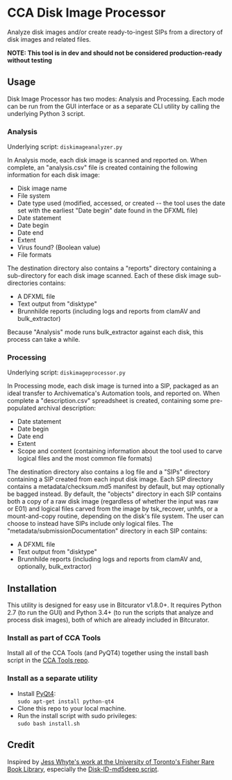 # CCA Disk Image Processor  

Analyze disk images and/or create ready-to-ingest SIPs from a directory of disk images and related files.  

**NOTE: This tool is in dev and should not be considered production-ready without testing**

## Usage

Disk Image Processor has two modes: Analysis and Processing. Each mode can be run from the GUI interface or as a separate CLI utility by calling the underlying Python 3 script.  

### Analysis

Underlying script: `diskimageanalyzer.py`  

In Analysis mode, each disk image is scanned and reported on. When complete, an "analysis.csv" file is created containing the following information for each disk image:  

* Disk image name  
* File system  
* Date type used (modified, accessed, or created -- the tool uses the date set with the earliest "Date begin" date found in the DFXML file)  
* Date statement  
* Date begin  
* Date end  
* Extent  
* Virus found? (Boolean value)  
* File formats  

The destination directory also contains a "reports" directory containing a sub-directory for each disk image scanned. Each of these disk image sub-directories contains:  

* A DFXML file  
* Text output from "disktype"  
* Brunnhilde reports (including logs and reports from clamAV and bulk_extractor)  

Because "Analysis" mode runs bulk_extractor against each disk, this process can take a while.  

### Processing

Underlying script: `diskimageprocessor.py`  

In Processing mode, each disk image is turned into a SIP, packaged as an ideal transfer to Archivematica's Automation tools, and reported on. When complete a "description.csv" spreadsheet is created, containing some pre-populated archival description:  
* Date statement  
* Date begin  
* Date end  
* Extent  
* Scope and content (containing information about the tool used to carve logical files and the most common file formats)

The destination directory also contains a log file and a "SIPs" directory containing a SIP created from each input disk image. Each SIP directory contains a metadata/checksum.md5 manifest by default, but may optionally be bagged instead. By default, the "objects" directory in each SIP contains both a copy of a raw disk image (regardless of whether the input was raw or E01) and logical files carved from the image by tsk_recover, unhfs, or a mount-and-copy routine, depending on the disk's file system. The user can choose to instead have SIPs include only logical files. The "metadata/submissionDocumentation" directory in each SIP contains:  

* A DFXML file  
* Text output from "disktype"  
* Brunnhilde reports (including logs and reports from clamAV and, optionally, bulk_extractor)  

## Installation

This utility is designed for easy use in Bitcurator v1.8.0+. It requires Python 2.7 (to run the GUI) and Python 3.4+ (to run the scripts that analyze and process disk images), both of which are already included in Bitcurator.    

### Install as part of CCA Tools  

Install all of the CCA Tools (and PyQT4) together using the install bash script in the [CCA Tools repo](https://github.com/timothyryanwalsh/cca-tools).  

### Install as a separate utility
* Install [PyQt4](https://www.riverbankcomputing.com/software/pyqt/download):  
`sudo apt-get install python-qt4`  
* Clone this repo to your local machine.  
* Run the install script with sudo privileges:  
`sudo bash install.sh`  

## Credit  

Inspired by [Jess Whyte's work at the University of Toronto's Fisher Rare Book Library](https://saaers.wordpress.com/2016/04/12/clearing-the-digital-backlog-at-the-thomas-fisher-rare-book-library/comment-page-1/), especially the [Disk-ID-md5deep script](https://github.com/jesswhyte/Disk-ID-md5deep/).
